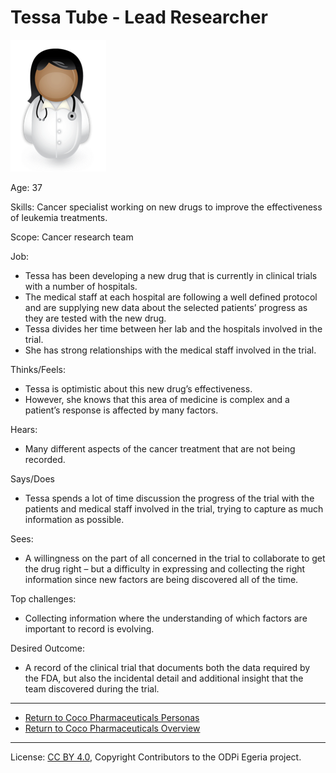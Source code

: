<!-- SPDX-License-Identifier: CC-BY-4.0 -->
<!-- Copyright Contributors to the ODPi Egeria project. -->

# Tessa Tube - Lead Researcher

![Icon](tessa-tube.png)

Age: 37

Skills:
Cancer specialist working on new drugs to improve the effectiveness of
leukemia treatments.

Scope: Cancer research team

Job: 
* Tessa has been developing a new drug that is currently in clinical
trials with a number of hospitals.
* The medical staff at each hospital are following a well defined
protocol and are supplying new data about the selected patients’ progress
as they are tested with the new drug.
* Tessa divides her time between her lab and the hospitals
involved in the trial.
* She has strong relationships with the medical staff involved in the trial.

Thinks/Feels:
* Tessa is optimistic about this new drug’s effectiveness.
* However, she knows that this area of medicine is complex and
a patient’s response is affected by many factors.

Hears:
* Many different aspects of the cancer treatment that are not being recorded.

Says/Does
* Tessa spends a lot of time discussion the progress of the trial with
the patients and medical staff involved in the trial,
trying to capture as much information as possible.

Sees:
* A willingness on the part of all concerned in the trial to collaborate
to get the drug right – but a difficulty in expressing and collecting
the right information since new factors are being discovered all of the time.

Top challenges:
* Collecting information where the understanding of which factors are
important to record is evolving.

Desired Outcome:
* A record of the clinical trial that documents both the data required
by the FDA, but also the incidental detail and additional insight
that the team discovered during the trial.

----
* [Return to Coco Pharmaceuticals Personas](.)
* [Return to Coco Pharmaceuticals Overview](..)

----
License: [CC BY 4.0](https://creativecommons.org/licenses/by/4.0/),
Copyright Contributors to the ODPi Egeria project.
